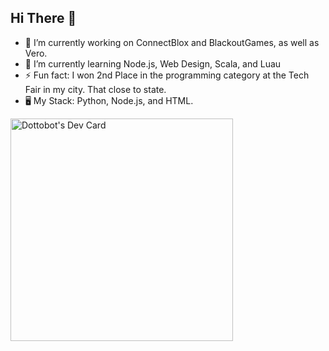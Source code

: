 ## Hi There 👋

- 🔭 I’m currently working on ConnectBlox and BlackoutGames, as well as Vero.
- 🌱 I’m currently learning Node.js, Web Design, Scala, and Luau
- ⚡ Fun fact: I won 2nd Place in the programming category at the Tech Fair in my city. That close to state.
- 🖥 My Stack: Python, Node.js, and HTML.

<a href="https://app.daily.dev/dottobot"><img src="https://api.daily.dev/devcards/v2/UIyn6BIBL2Z2dFjZhoBt7.png?type=default&r=nkh" width="356" alt="Dottobot's Dev Card"/></a>
